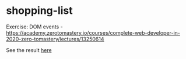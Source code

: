 # shopping-list
Exercise: DOM events - https://academy.zerotomastery.io/courses/complete-web-developer-in-2020-zero-tomastery/lectures/13250614

See the result <a href="https://al3shan33.github.io/shopping-list/">here</a>
